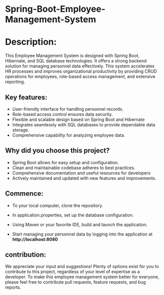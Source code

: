 # Spring-Boot-Employee-Management-System

# Description: 
This Employee Management System is designed with Spring Boot, Hibernate, and SQL database technologies. It offers a strong backend solution for managing personnel data effectively. This system accelerates HR processes and improves organizational productivity by providing CRUD operations for employees, role-based access management, and extensive reporting.


## Key features:
- User-friendly interface for handling personnel records.
- Role-based access control ensures data security.
- Flexible and scalable design based on Spring Boot and Hibernate
- Integrates seamlessly with SQL databases to provide dependable data storage.
- Comprehensive capability for analyzing employee data.

## Why did you choose this project?
- Spring Boot allows for easy setup and configuration.
- Clean and maintainable codebase adheres to best practices.
- Comprehensive documentation and useful resources for developers
- Actively maintained and updated with new features and improvements.

## Commence:
- To your local computer, clone the repository.
- In application.properties, set up the database configuration.

- Using Maven or your favorite IDE, build and launch the application.
-  Start managing your personnel data by logging into the application at **http://localhost:8080**

## contribution:
We appreciate your input and suggestions! Plenty of options exist for you to contribute to this project, regardless of your level of expertise as a developer. To make this employee management system better for everyone, please feel free to contribute pull requests, feature requests, and bug reports.
